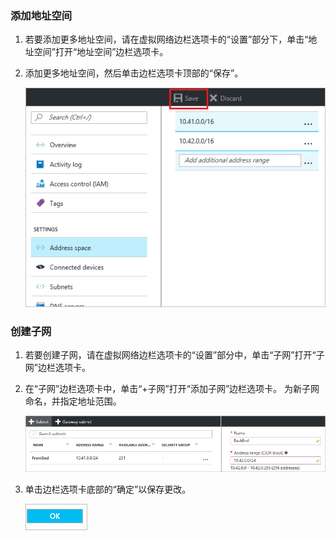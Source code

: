 ### <a name="to-add-address-space"></a>添加地址空间
1. 若要添加更多地址空间，请在虚拟网络边栏选项卡的“设置”部分下，单击“地址空间”打开“地址空间”边栏选项卡。
2. 添加更多地址空间，然后单击边栏选项卡顶部的“保存”。
   
    ![添加地址空间](./media/vpn-gateway-additional-address-space-include/address_space.png)

### <a name="to-create-subnets"></a>创建子网
1. 若要创建子网，请在虚拟网络边栏选项卡的“设置”部分中，单击“子网”打开“子网”边栏选项卡。 
2. 在“子网”边栏选项卡中，单击“+子网”打开“添加子网”边栏选项卡。 为新子网命名，并指定地址范围。
   
    ![子网设置](./media/vpn-gateway-additional-address-space-include/add_subnet.png)        
3. 单击边栏选项卡底部的“确定”以保存更改。
   
    ![子网设置](./media/vpn-gateway-additional-address-space-include/ok.png)



<!--HONumber=Nov16_HO2-->


